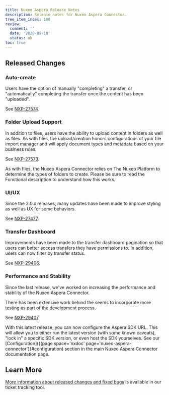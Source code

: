 ```yaml
---
title: Nuxeo Aspera Release Notes
description: Release notes for Nuxeo Aspera Connector.
tree_item_index: 100
review:
  comment: ''
  date: '2020-09-10'
  status: ok
toc: true
---
```


## Released Changes

### Auto-create

Users have the option of manually "completing" a transfer, or "automatically" completing the transfer once the content has been "uploaded".

See [NXP-27574](https://jira.nuxeo.com/browse/NXP-27574).

### Folder Upload Support

In addition to files, users have the ability to upload content in folders as well as files. As with files, the upload/creation honors configurations of your file import manager and will apply document types and metadata based on your business rules.

See [NXP-27573](https://jira.nuxeo.com/browse/NXP-27573).

As with files, the Nuxeo Aspera Connector relies on The Nuxeo Platform to determine the types of folders to create. Please be sure to read the Functional description to understand how this works.

### UI/UX

Since the 2.0.x releases, many updates have been made to improve styling as well as UX for some behaviors.

See [NXP-27477](https://jira.nuxeo.com/browse/NXP-27477).

### Transfer Dashboard

Improvements have been made to the transfer dashboard pagination so that users can better access transfers they have permissions to. In addition, users can now filter by transfer status.

See [NXP-29406](https://jira.nuxeo.com/browse/NXP-29406).

### Performance and Stability

Since the last release, we've worked on increasing the performance and stability of the Nuxeo Aspera Connector.

There has been extensive work behind the seems to incorporate more testing as part of the development process.

See [NXP-29407](https://jira.nuxeo.com/browse/NXP-29407).

With this latest release, you can now configure the Aspera SDK URL. This will allow you to either run the latest version (with some known caveats), "lock in" a specific SDK version, or even host the SDK yourselves. See our [Configuration]({{page space='nxdoc' page='nuxeo-aspera-connector'}}#configuration) section in the main Nuxeo Aspera Connector documentation page.

## Learn More

[More information about released changes and fixed bugs](https://jira.nuxeo.com/browse/NXP-29130?jql=project%20%3D%20NXP%20AND%20status%20in%20(Resolved%2C%20Closed)%20AND%20resolution%20%3D%20Fixed%20AND%20component%20%3D%20%22Aspera%20Connector%22%20AND%20text%20~%20%22aspera%22%20AND%20resolved%20%3E%3D%202020-05-15%20AND%20resolved%20%3C%3D%202020-10-30) is available in our ticket tracking tool.
